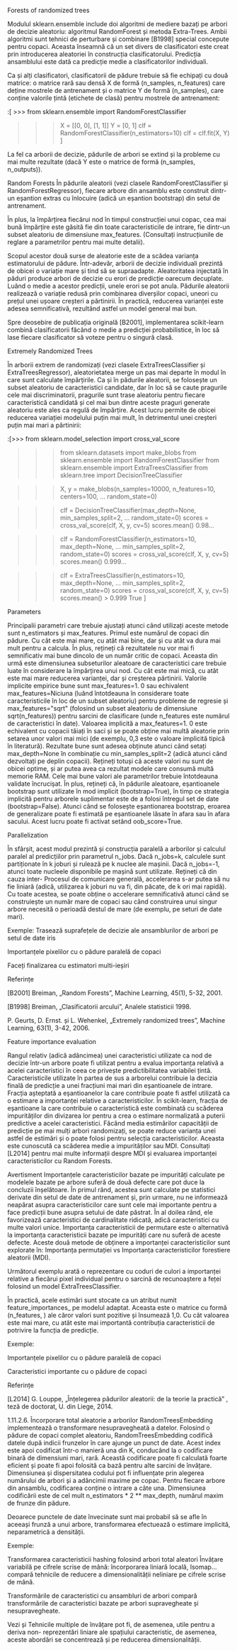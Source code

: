 Forests of randomized trees

Modulul sklearn.ensemble include doi algoritmi de mediere bazați pe arbori de decizie aleatoriu: algoritmul RandomForest și metoda Extra-Trees. Ambii algoritmi sunt tehnici de perturbare și combinare [B1998] special concepute pentru copaci.
Aceasta înseamnă că un set divers de clasificatori este creat prin introducerea aleatoriei în construcția clasificatorului. Predicția ansamblului este dată ca predicție medie a clasificatorilor individuali.

Ca și alți clasificatori, clasificatorii de pădure trebuie să fie echipați cu două matrice: o matrice rară sau densă X de formă (n_samples,
n_features) care deține mostrele de antrenament și o matrice Y de formă (n_samples), care conține valorile țintă (etichete de clasă) pentru mostrele de antrenament:

:[
    >>> from sklearn.ensemble import RandomForestClassifier
>>> X = [[0, 0], [1, 1]]
>>> Y = [0, 1]
>>> clf = RandomForestClassifier(n_estimators=10)
>>> clf = clf.fit(X, Y)
]

La fel ca arborii de decizie, pădurile de arbori se extind și la probleme cu mai multe rezultate (dacă Y este o matrice de formă (n_samples, n_outputs)).

Random Forests
În pădurile aleatorii (vezi clasele RandomForestClassifier și RandomForestRegressor), fiecare arbore din ansamblu este construit dintr-un eșantion extras cu înlocuire (adică un eșantion bootstrap) din setul de antrenament.

În plus, la împărțirea fiecărui nod în timpul construcției unui copac,
cea mai bună împărțire este găsită fie din toate caracteristicile de intrare, fie dintr-un subset aleatoriu de dimensiune max_features. (Consultați instrucțiunile de reglare a parametrilor pentru mai multe detalii).

Scopul acestor două surse de aleatorie este de a scădea varianța estimatorului de pădure. Într-adevăr, arborii de decizie individuali prezintă de obicei o variație mare și tind să se supraadapte.
Aleatoritatea injectată în păduri produce arbori de decizie cu erori de predicție oarecum decuplate. Luând o medie a acestor predicții, unele erori se pot anula. Pădurile aleatorii realizează o variație redusă prin combinarea diverșilor copaci, uneori cu prețul unei ușoare creșteri a părtinirii.
În practică, reducerea varianței este adesea semnificativă, rezultând astfel un model general mai bun.

Spre deosebire de publicația originală [B2001], implementarea scikit-learn combină clasificatorii făcând o medie a predicției probabilistice, în loc să lase fiecare clasificator să voteze pentru o singură clasă.

Extremely Randomized Trees

În arborii extrem de randomizați (vezi clasele ExtraTreesClassifier și ExtraTreesRegressor), aleatorietatea merge un pas mai departe în modul în care sunt calculate împărțirile. Ca și în pădurile aleatorii, se folosește un subset aleatoriu de caracteristici candidate, dar în loc să se caute pragurile cele mai discriminatorii,
pragurile sunt trase aleatoriu pentru fiecare caracteristică candidată și cel mai bun dintre aceste praguri generate aleatoriu este ales ca regulă de împărțire. Acest lucru permite de obicei reducerea variației modelului puțin mai mult, în detrimentul unei creșteri puțin mai mari a părtinirii:

:[>>> from sklearn.model_selection import cross_val_score
>>> from sklearn.datasets import make_blobs
>>> from sklearn.ensemble import RandomForestClassifier
>>> from sklearn.ensemble import ExtraTreesClassifier
>>> from sklearn.tree import DecisionTreeClassifier

>>> X, y = make_blobs(n_samples=10000, n_features=10, centers=100,
...     random_state=0)

>>> clf = DecisionTreeClassifier(max_depth=None, min_samples_split=2,
...     random_state=0)
>>> scores = cross_val_score(clf, X, y, cv=5)
>>> scores.mean()
0.98...

>>> clf = RandomForestClassifier(n_estimators=10, max_depth=None,
...     min_samples_split=2, random_state=0)
>>> scores = cross_val_score(clf, X, y, cv=5)
>>> scores.mean()
0.999...

>>> clf = ExtraTreesClassifier(n_estimators=10, max_depth=None,
...     min_samples_split=2, random_state=0)
>>> scores = cross_val_score(clf, X, y, cv=5)
>>> scores.mean() > 0.999
True ]

Parameters

Principalii parametri care trebuie ajustați atunci când utilizați aceste metode sunt n_estimators și max_features. Primul este numărul de copaci din pădure. Cu cât este mai mare, cu atât mai bine, dar și cu atât va dura mai mult pentru a calcula. În plus, rețineți că rezultatele nu vor mai fi semnificativ mai bune dincolo de un număr critic de copaci.
Aceasta din urmă este dimensiunea subseturilor aleatoare de caracteristici care trebuie luate în considerare la împărțirea unui nod. Cu cât este mai mică, cu atât este mai mare reducerea varianței, dar și creșterea părtinirii. Valorile implicite empirice bune sunt max_features=1.
0 sau echivalent max_features=Niciuna (luând întotdeauna în considerare toate caracteristicile în loc de un subset aleatoriu) pentru probleme de regresie și max_features="sqrt" (folosind un subset aleatoriu de dimensiune sqrt(n_features)) pentru sarcini de clasificare (unde n_features este numărul de caracteristici în date). Valoarea implicită a max_features=1.
0 este echivalent cu copacii tăiați în saci și se poate obține mai multă aleatorie prin setarea unor valori mai mici (de exemplu, 0,3 este o valoare implicită tipică în literatură). Rezultate bune sunt adesea obținute atunci când setați max_depth=None în combinație cu min_samples_split=2 (adică atunci când dezvoltați pe deplin copacii). Rețineți totuși că aceste valori nu sunt de obicei optime,
și ar putea avea ca rezultat modele care consumă multă memorie RAM. Cele mai bune valori ale parametrilor trebuie întotdeauna validate încrucișat. În plus, rețineți că, în pădurile aleatoare, eșantioanele bootstrap sunt utilizate în mod implicit (bootstrap=True), în timp ce strategia implicită pentru arborele suplimentar este de a folosi întregul set de date (bootstrap=False).
Atunci când se folosește eșantionarea bootstrap, eroarea de generalizare poate fi estimată pe eșantioanele lăsate în afara sau în afara sacului. Acest lucru poate fi activat setând oob_score=True.

Parallelization

În sfârșit, acest modul prezintă și construcția paralelă a arborilor și calculul paralel al predicțiilor prin parametrul n_jobs. Dacă n_jobs=k, calculele sunt partiționate în k joburi și rulează pe k nuclee ale mașinii. Dacă n_jobs=-1, atunci toate nucleele disponibile pe mașină sunt utilizate. Rețineți că din cauza inter-
Procesul de comunicare generală, accelerarea s-ar putea să nu fie liniară (adică, utilizarea k joburi nu va fi, din păcate, de k ori mai rapidă). Cu toate acestea, se poate obține o accelerare semnificativă atunci când se construiește un număr mare de copaci sau când construirea unui singur arbore necesită o perioadă destul de mare (de exemplu, pe seturi de date mari).

Exemple:
Trasează suprafețele de decizie ale ansamblurilor de arbori pe setul de date iris

Importanțele pixelilor cu o pădure paralelă de copaci

Faceți finalizarea cu estimatori multi-ieșiri

Referințe

[B2001]
Breiman, „Random Forests”, Machine Learning, 45(1), 5-32, 2001.

[B1998]
Breiman, „Clasificatorii arcului”, Analele statisticii 1998.

P. Geurts, D. Ernst. și L.
Wehenkel, „Extremely randomized trees”, Machine Learning, 63(1), 3-42, 2006.

Feature importance evaluation

Rangul relativ (adică adâncimea) unei caracteristici utilizate ca nod de decizie într-un arbore poate fi utilizat pentru a evalua importanța relativă a acelei caracteristici în ceea ce privește predictibilitatea variabilei țintă. Caracteristicile utilizate în partea de sus a arborelui contribuie la decizia finală de predicție a unei fracțiuni mai mari din eșantioanele de intrare.
Fracția așteptată a eșantioanelor la care contribuie poate fi astfel utilizată ca o estimare a importanței relative a caracteristicilor. În scikit-learn, fracția de eșantioane la care contribuie o caracteristică este combinată cu scăderea impurităților din divizarea lor pentru a crea o estimare normalizată a puterii predictive a acelei caracteristici.
Făcând media estimărilor capacității de predicție pe mai mulți arbori randomizați, se poate reduce varianța unei astfel de estimări și o poate folosi pentru selecția caracteristicilor. Aceasta este cunoscută ca scăderea medie a impurităților sau MDI. Consultați [L2014] pentru mai multe informații despre MDI și evaluarea importanței caracteristicilor cu Random Forests.

Avertisment Importanțele caracteristicilor bazate pe impurități calculate pe modelele bazate pe arbore suferă de două defecte care pot duce la concluzii înșelătoare. În primul rând, acestea sunt calculate pe statistici derivate din setul de date de antrenament și, prin urmare, nu ne informează neapărat asupra caracteristicilor care sunt cele mai importante pentru a face predicții bune asupra setului de date păstrat. În al doilea rând,
ele favorizează caracteristici de cardinalitate ridicată, adică caracteristici cu multe valori unice. Importanța caracteristicii de permutare este o alternativă la importanța caracteristicii bazate pe impurități care nu suferă de aceste defecte. Aceste două metode de obținere a importanței caracteristicilor sunt explorate în: Importanța permutației vs Importanța caracteristicilor forestiere aleatorii (MDI).

Următorul exemplu arată o reprezentare cu coduri de culori a importanței relative a fiecărui pixel individual pentru o sarcină de recunoaștere a feței folosind un model ExtraTreesClassifier.


În practică, acele estimări sunt stocate ca un atribut numit feature_importances_ pe modelul adaptat. Aceasta este o matrice cu formă (n_features,
) ale căror valori sunt pozitive și însumează 1,0. Cu cât valoarea este mai mare, cu atât este mai importantă contribuția caracteristicii de potrivire la funcția de predicție.

Exemple:

Importanțele pixelilor cu o pădure paralelă de copaci

Caracteristici importante cu o pădure de copaci

Referințe

[L2014]
G. Louppe, „Înțelegerea pădurilor aleatorii: de la teorie la practică”
, teză de doctorat, U. din Liege, 2014.

1.11.2.6. Încorporare total aleatorie a arborilor
RandomTreesEmbedding implementează o transformare nesupravegheată a datelor. Folosind o pădure de copaci complet aleatoriu, RandomTreesEmbedding codifică datele după indicii frunzelor în care ajunge un punct de date. Acest index este apoi codificat într-o manieră una din K,
conducând la o codificare binară de dimensiuni mari, rară. Această codificare poate fi calculată foarte eficient și poate fi apoi folosită ca bază pentru alte sarcini de învățare. Dimensiunea și dispersitatea codului pot fi influențate prin alegerea numărului de arbori și a adâncimii maxime pe copac. Pentru fiecare arbore din ansamblu, codificarea conține o intrare a câte una.
Dimensiunea codificării este de cel mult n_estimators * 2 ** max_depth, numărul maxim de frunze din pădure.

Deoarece punctele de date învecinate sunt mai probabil să se afle în aceeași frunză a unui arbore, transformarea efectuează o estimare implicită, neparametrică a densității.

Exemple:

Transformarea caracteristicii hashing folosind arbori total aleatori
Învățare variabilă pe cifrele scrise de mână: încorporarea liniară locală, Isomap... compară tehnicile de reducere a dimensionalității neliniare pe cifrele scrise de mână.

Transformările de caracteristici cu ansambluri de arbori compară transformările de caracteristici bazate pe arbori supravegheate și nesupravegheate.

Vezi și Tehnicile multiple de învățare pot fi, de asemenea, utile pentru a deriva non-
reprezentări liniare ale spațiului caracteristic, de asemenea, aceste abordări se concentrează și pe reducerea dimensionalității.
